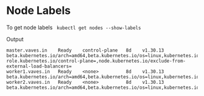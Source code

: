 # Node Labels
To get node labels
``` kubectl get nodes --show-labels```

Output
```NAME               STATUS   ROLES           AGE   VERSION    LABELS
master.vaves.in    Ready    control-plane   8d    v1.30.13   beta.kubernetes.io/arch=amd64,beta.kubernetes.io/os=linux,kubernetes.io/arch=amd64,kubernetes.io/hostname=master.vaves.in,kubernetes.io/os=linux,node-role.kubernetes.io/control-plane=,node.kubernetes.io/exclude-from-external-load-balancers=
worker1.vaves.in   Ready    <none>          8d    v1.30.13   beta.kubernetes.io/arch=amd64,beta.kubernetes.io/os=linux,kubernetes.io/arch=amd64,kubernetes.io/hostname=worker1.vaves.in,kubernetes.io/os=linux
worker2.vaves.in   Ready    <none>          8d    v1.30.13   beta.kubernetes.io/arch=amd64,beta.kubernetes.io/os=linux,kubernetes.io/arch=amd64,kubernetes.io/hostname=worker2.vaves.in,kubernetes.io/os=linux
```